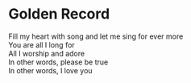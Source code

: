 # Golden Record
Fill my heart with song and let me sing for ever more  
You are all I long for  
All I worship and adore  
In other words, please be true  
In other words, I love you